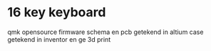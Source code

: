 # 16 key keyboard
qmk opensource firmware
schema en pcb getekend in altium
case getekend in inventor en ge 3d print
